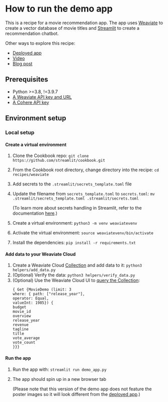 # How to run the demo app
This is a recipe for a movie recommendation app. The app uses [Weaviate](https://weaviate.io/) to create a vector database of movie titles and [Streamlit](https://streamlit.io/) to create a recommendation chatbot.

Other ways to explore this recipe:
* [Deployed app](https://weaviate-movie-magic.streamlit.app/)
* [Video](https://youtu.be/SQD-aWlhqvM?si=t54W53G1gWnTAiwx)
* [Blog post](https://blog.streamlit.io/how-to-recommendation-app-vector-database-weaviate/)

## Prerequisites
* Python >=3.8, !=3.9.7
* [A Weaviate API key and URL](https://auth.wcs.api.weaviate.io/auth/realms/SeMI/login-actions/registration?client_id=wcs-frontend&tab_id=5bw6GQTdWU0)
* [A Cohere API key](https://dashboard.cohere.com/welcome/register)    

## Environment setup
### Local setup

#### Create a virtual environment
1. Clone the Cookbook repo: `git clone https://github.com/streamlit/cookbook.git`
2. From the Cookbook root directory, change directory into the recipe: `cd recipes/weaviate`
3. Add secrets to the `.streamlit/secrets_template.toml` file
4. Update the filename from `secrets_template.toml` to `secrets.toml`: `mv .streamlit/secrets_template.toml .streamlit/secrets.toml`
  
    (To learn more about secrets handling in Streamlit, refer to the documentation [here](https://docs.streamlit.io/develop/concepts/connections/secrets-management).)
5. Create a virtual environment: `python3 -m venv weaviatevenv`
6. Activate the virtual environment: `source weaviatevenv/bin/activate`  
7. Install the dependencies: `pip install -r requirements.txt`

#### Add data to your Weaviate Cloud
1. Create a Weaviate Cloud [Collection](https://weaviate.io/developers/weaviate/config-refs/schema#introduction) and add data to it: `python3 helpers/add_data.py`
2. (Optional) Verify the data: `python3 helpers/verify_data.py`
3. (Optional) Use the Weaviate Cloud UI to [query the Collection](https://weaviate.io/developers/weaviate/connections/connect-query#example-query):
    ```
    { Get {MovieDemo (limit: 3
    where: { path: ["release_year"],
    operator: Equal,
    valueInt: 1985}) {
    budget
    movie_id
    overview
    release_year
    revenue
    tagline
    title
    vote_average
    vote_count
    }}}
    ```

#### Run the app
1. Run the app with: `streamlit run demo_app.py`
2. The app should spin up in a new browser tab
    
    (Please note that this version of the demo app does not feature the poster images so it will look different from the [deployed app](https://weaviate-movie-magic.streamlit.app/).) 
